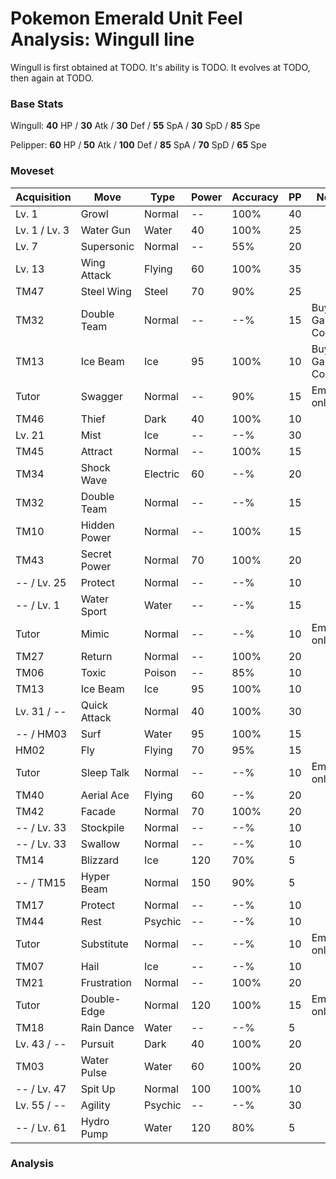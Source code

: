 # Pokemon Emerald Unit Feel Analysis: Wingull line

Wingull is first obtained at TODO. It's ability is TODO. It evolves at TODO, then again at TODO.

### Base Stats

Wingull: **40** HP / **30** Atk / **30** Def / **55** SpA / **30** SpD / **85** Spe

Pelipper: **60** HP / **50** Atk / **100** Def / **85** SpA / **70** SpD / **65** Spe

### Moveset

|Acquisition  |Move        |Type    |Power|Accuracy|PP |Notes                    |
|---          |---         |---     |---  |---     |---|---                      |
|Lv. 1        |Growl       |Normal  |--   |100%    |40 |                         |
|Lv. 1 / Lv. 3|Water Gun   |Water   |40   |100%    |25 |                         |
|Lv. 7        |Supersonic  |Normal  |--   |55%     |20 |                         |
|Lv. 13       |Wing Attack |Flying  |60   |100%    |35 |                         |
|TM47         |Steel Wing  |Steel   |70   |90%     |25 |                         |
|TM32         |Double Team |Normal  |--   |--%     |15 |Buy at Game Corner       |
|TM13         |Ice Beam    |Ice     |95   |100%    |10 |Buy at Game Corner       |
|Tutor        |Swagger     |Normal  |--   |90%     |15 |Emerald only             |
|TM46         |Thief       |Dark    |40   |100%    |10 |                         |
|Lv. 21       |Mist        |Ice     |--   |--%     |30 |                         |
|TM45         |Attract     |Normal  |--   |100%    |15 |                         |
|TM34         |Shock Wave  |Electric|60   |--%     |20 |                         |
|TM32         |Double Team |Normal  |--   |--%     |15 |                         |
|TM10         |Hidden Power|Normal  |--   |100%    |15 |                         |
|TM43         |Secret Power|Normal  |70   |100%    |20 |                         |
|-- / Lv. 25  |Protect     |Normal  |--   |--%     |10 |                         |
|-- / Lv. 1   |Water Sport |Water   |--   |--%     |15 |                         |
|Tutor        |Mimic       |Normal  |--   |--%     |10 |Emerald only             |
|TM27         |Return      |Normal  |--   |100%    |20 |                         |
|TM06         |Toxic       |Poison  |--   |85%     |10 |                         |
|TM13         |Ice Beam    |Ice     |95   |100%    |10 |                         |
|Lv. 31 / --  |Quick Attack|Normal  |40   |100%    |30 |                         |
|-- / HM03    |Surf        |Water   |95   |100%    |15 |                         |
|HM02         |Fly         |Flying  |70   |95%     |15 |                         |
|Tutor        |Sleep Talk  |Normal  |--   |--%     |10 |Emerald only             |
|TM40         |Aerial Ace  |Flying  |60   |--%     |20 |                         |
|TM42         |Facade      |Normal  |70   |100%    |20 |                         |
|-- / Lv. 33  |Stockpile   |Normal  |--   |--%     |10 |                         |
|-- / Lv. 33  |Swallow     |Normal  |--   |--%     |10 |                         |
|TM14         |Blizzard    |Ice     |120  |70%     |5  |                         |
|-- / TM15    |Hyper Beam  |Normal  |150  |90%     |5  |                         |
|TM17         |Protect     |Normal  |--   |--%     |10 |                         |
|TM44         |Rest        |Psychic |--   |--%     |10 |                         |
|Tutor        |Substitute  |Normal  |--   |--%     |10 |Emerald only             |
|TM07         |Hail        |Ice     |--   |--%     |10 |                         |
|TM21         |Frustration |Normal  |--   |100%    |20 |                         |
|Tutor        |Double-Edge |Normal  |120  |100%    |15 |Emerald only             |
|TM18         |Rain Dance  |Water   |--   |--%     |5  |                         |
|Lv. 43 / --  |Pursuit     |Dark    |40   |100%    |20 |                         |
|TM03         |Water Pulse |Water   |60   |100%    |20 |                         |
|-- / Lv. 47  |Spit Up     |Normal  |100  |100%    |10 |                         |
|Lv. 55 / --  |Agility     |Psychic |--   |--%     |30 |                         |
|-- / Lv. 61  |Hydro Pump  |Water   |120  |80%     |5  |                         |

### Analysis